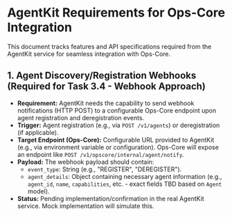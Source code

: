 # AgentKit Requirements for Ops-Core Integration

This document tracks features and API specifications required from the AgentKit service for seamless integration with Ops-Core.

## 1. Agent Discovery/Registration Webhooks (Required for Task 3.4 - Webhook Approach)

*   **Requirement:** AgentKit needs the capability to send webhook notifications (HTTP POST) to a configurable Ops-Core endpoint upon agent registration and deregistration events.
*   **Trigger:** Agent registration (e.g., via `POST /v1/agents`) or deregistration (if applicable).
*   **Target Endpoint (Ops-Core):** Configurable URL provided to AgentKit (e.g., via environment variable or configuration). Ops-Core will expose an endpoint like `POST /v1/opscore/internal/agent/notify`.
*   **Payload:** The webhook payload should contain:
    *   `event_type`: String (e.g., "REGISTER", "DEREGISTER").
    *   `agent_details`: Object containing necessary agent information (e.g., `agent_id`, `name`, `capabilities`, etc. - exact fields TBD based on `Agent` model).
*   **Status:** Pending implementation/confirmation in the real AgentKit service. Mock implementation will simulate this.